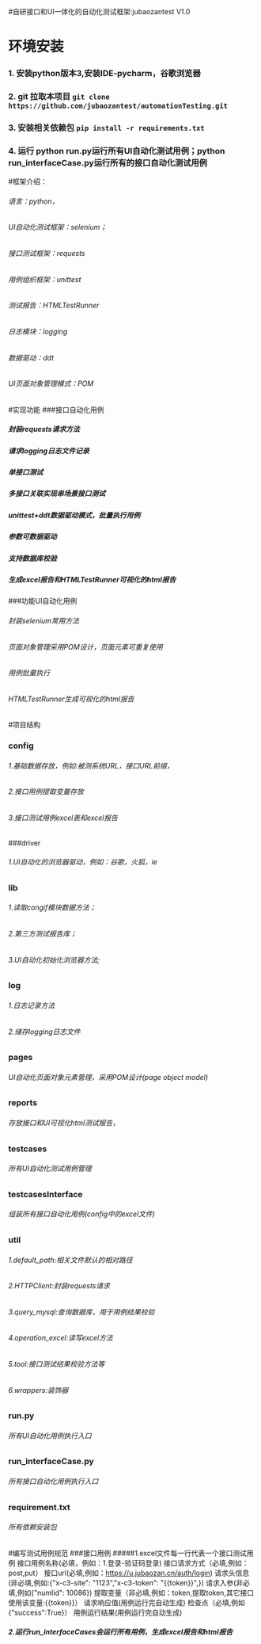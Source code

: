 #自研接口和UI一体化的自动化测试框架:jubaozantest V1.0

# 环境安装

### 1. 安装python版本3,安装IDE-pycharm，谷歌浏览器

### 2. git 拉取本项目 `git clone https://github.com/jubaozantest/automationTesting.git`

### 3. 安装相关依赖包 `pip install -r requirements.txt`

### 4. 运行 python run.py运行所有UI自动化测试用例；python run_interfaceCase.py运行所有的接口自动化测试用例


#框架介绍： 
######           语言：python，
######            UI自动化测试框架：selenium；
######            接口测试框架：requests
######            用例组织框架：unittest
######            测试报告：HTMLTestRunner
######            日志模块：logging
######            数据驱动：ddt
######            UI页面对象管理模式：POM

#实现功能
###接口自动化用例
#####   封装requests请求方法
#####   请求logging日志文件记录
#####   单接口测试
#####   多接口关联实现串场景接口测试
#####   unittest+ddt数据驱动模式，批量执行用例
#####   参数可数据驱动
#####   支持数据库校验
#####   生成excel报告和HTMLTestRunner可视化的html报告


###功能UI自动化用例
######  封装selenium常用方法
######  页面对象管理采用POM设计，页面元素可重复使用
######  用例批量执行
######  HTMLTestRunner生成可视化的html报告


#项目结构
### config
######   1.基础数据存放，例如:被测系统URL，接口URL前缀，
######   2.接口用例提取变量存放
######   3.接口测试用例excel表和excel报告

###driver 
######   1.UI自动化的浏览器驱动，例如：谷歌，火狐，ie


### lib  
######  1.读取congif模块数据方法；
######  2.第三方测试报告库；
######  3.UI自动化初始化浏览器方法;

### log 
###### 1.日志记录方法
###### 2.储存logging日志文件

### pages 
######  UI自动化页面对象元素管理，采用POM设计(page object model)

### reports 
######  存放接口和UI可视化html测试报告，

### testcases 
######  所有UI自动化测试用例管理

### testcasesInterface 
######  组装所有接口自动化用例(config中的excel文件)

### util 
###### 1.default_path:相关文件默认的相对路径
###### 2.HTTPClient:封装requests请求
###### 3.query_mysql:查询数据库，用于用例结果校验
###### 4.operation_excel:读写excel方法
###### 5.tool:接口测试结果校验方法等
###### 6.wrappers:装饰器

### run.py
###### 所有UI自动化用例执行入口

### run_interfaceCase.py
###### 所有接口自动化用例执行入口

### requirement.txt
######  所有依赖安装包


#编写测试用例规范
###接口用例
#####1.excel文件每一行代表一个接口测试用例
        接口用例名称(必填，例如：1.登录-验证码登录)
        接口请求方式（必填,例如：post,put）
        接口url(必填,例如：https://u.jubaozan.cn/auth/login)
        请求头信息(非必填,例如:{"x-c3-site": "1123","x-c3-token": "{{token}}",})
        请求入参(非必填,例如{"numIid": 10086})
        提取变量（非必填,例如：token,提取token,其它接口使用该变量:{{token}}）
        请求响应值(用例运行完自动生成)
        检查点（必填,例如{"success":True}）
        用例运行结果(用例运行完自动生成)
##### 2.运行run_interfaceCases会运行所有用例，生成excel报告和html报告   